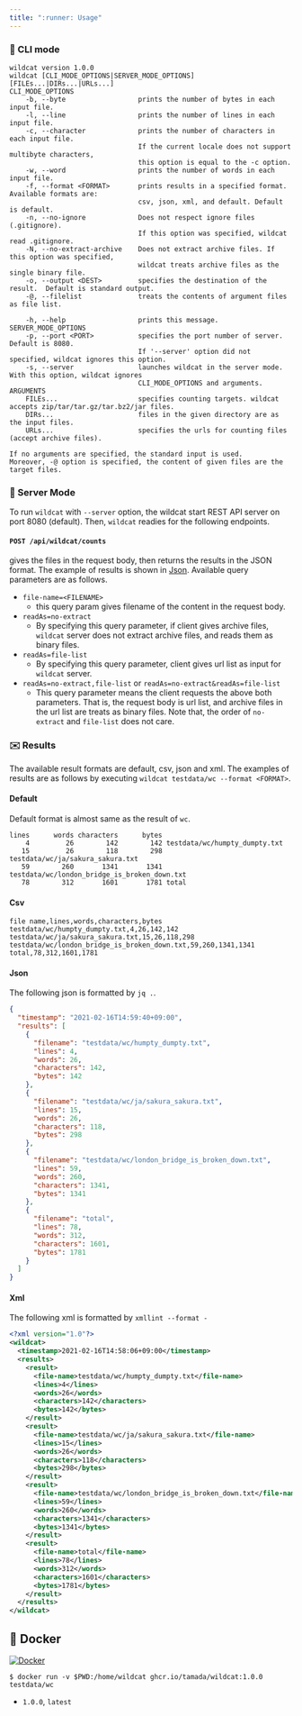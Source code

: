 ```yaml
---
title: ":runner: Usage"
---
```


### :shoe: CLI mode

```shell
wildcat version 1.0.0
wildcat [CLI_MODE_OPTIONS|SERVER_MODE_OPTIONS] [FILEs...|DIRs...|URLs...]
CLI_MODE_OPTIONS
    -b, --byte                  prints the number of bytes in each input file.
    -l, --line                  prints the number of lines in each input file.
    -c, --character             prints the number of characters in each input file.
                                If the current locale does not support multibyte characters,
                                this option is equal to the -c option.
    -w, --word                  prints the number of words in each input file.
    -f, --format <FORMAT>       prints results in a specified format.  Available formats are:
                                csv, json, xml, and default. Default is default.
    -n, --no-ignore             Does not respect ignore files (.gitignore).
                                If this option was specified, wildcat read .gitignore.
    -N, --no-extract-archive    Does not extract archive files. If this option was specified,
                                wildcat treats archive files as the single binary file.
    -o, --output <DEST>         specifies the destination of the result.  Default is standard output.
    -@, --filelist              treats the contents of argument files as file list.

    -h, --help                  prints this message.
SERVER_MODE_OPTIONS
    -p, --port <PORT>           specifies the port number of server.  Default is 8080.
                                If '--server' option did not specified, wildcat ignores this option.
    -s, --server                launches wildcat in the server mode. With this option, wildcat ignores
                                CLI_MODE_OPTIONS and arguments.
ARGUMENTS
    FILEs...                    specifies counting targets. wildcat accepts zip/tar/tar.gz/tar.bz2/jar files.
    DIRs...                     files in the given directory are as the input files.
    URLs...                     specifies the urls for counting files (accept archive files).

If no arguments are specified, the standard input is used.
Moreover, -@ option is specified, the content of given files are the target files.
```

### :high_heel: Server Mode

To run `wildcat` with `--server` option, the wildcat start REST API server on port 8080 (default).
Then, `wildcat` readies for the following endpoints.

#### `POST /api/wildcat/counts`

gives the files in the request body, then returns the results in the JSON format.
The example of results is shown in [Json](#json).
Available query parameters are as follows.

* `file-name=<FILENAME>`
    * this query param gives filename of the content in the request body.
* `readAs=no-extract`
    * By specifying this query parameter, if client gives archive files, `wildcat` server does not extract archive files, and reads them as binary files.
* `readAs=file-list`
    * By specifying this query parameter, client gives url list as input for `wildcat` server.
* `readAs=no-extract,file-list` or `readAs=no-extract&readAs=file-list`
    * This query parameter means the client requests the above both parameters.
      That is, the request body is url list, and archive files in the url list are treats as binary files.
      Note that, the order of `no-extract` and `file-list` does not care.

### :envelope: Results

The available result formats are default, csv, json and xml.
The examples of results are as follows by executing `wildcat testdata/wc --format <FORMAT>`.

#### Default

Default format is almost same as the result of `wc`.

```shell
lines      words characters      bytes
    4         26        142        142 testdata/wc/humpty_dumpty.txt
   15         26        118        298 testdata/wc/ja/sakura_sakura.txt
   59        260       1341       1341 testdata/wc/london_bridge_is_broken_down.txt
   78        312       1601       1781 total
```

#### Csv

```csv
file name,lines,words,characters,bytes
testdata/wc/humpty_dumpty.txt,4,26,142,142
testdata/wc/ja/sakura_sakura.txt,15,26,118,298
testdata/wc/london_bridge_is_broken_down.txt,59,260,1341,1341
total,78,312,1601,1781
```

#### Json

The following json is formatted by `jq .`.

```JSON
{
  "timestamp": "2021-02-16T14:59:40+09:00",
  "results": [
    {
      "filename": "testdata/wc/humpty_dumpty.txt",
      "lines": 4,
      "words": 26,
      "characters": 142,
      "bytes": 142
    },
    {
      "filename": "testdata/wc/ja/sakura_sakura.txt",
      "lines": 15,
      "words": 26,
      "characters": 118,
      "bytes": 298
    },
    {
      "filename": "testdata/wc/london_bridge_is_broken_down.txt",
      "lines": 59,
      "words": 260,
      "characters": 1341,
      "bytes": 1341
    },
    {
      "filename": "total",
      "lines": 78,
      "words": 312,
      "characters": 1601,
      "bytes": 1781
    }
  ]
}
```

#### Xml

The following xml is formatted by `xmllint --format -`

```xml
<?xml version="1.0"?>
<wildcat>
  <timestamp>2021-02-16T14:58:06+09:00</timestamp>
  <results>
    <result>
      <file-name>testdata/wc/humpty_dumpty.txt</file-name>
      <lines>4</lines>
      <words>26</words>
      <characters>142</characters>
      <bytes>142</bytes>
    </result>
    <result>
      <file-name>testdata/wc/ja/sakura_sakura.txt</file-name>
      <lines>15</lines>
      <words>26</words>
      <characters>118</characters>
      <bytes>298</bytes>
    </result>
    <result>
      <file-name>testdata/wc/london_bridge_is_broken_down.txt</file-name>
      <lines>59</lines>
      <words>260</words>
      <characters>1341</characters>
      <bytes>1341</bytes>
    </result>
    <result>
      <file-name>total</file-name>
      <lines>78</lines>
      <words>312</words>
      <characters>1601</characters>
      <bytes>1781</bytes>
    </result>
  </results>
</wildcat>
```

## :whale: Docker

[![Docker](https://img.shields.io/badge/docker-ghcr.io%2Ftamada%2Fwildcat%3A1.0.0-green?logo=docker)](https://github.com/users/tamada/packages/container/package/wildcat)

```shell
$ docker run -v $PWD:/home/wildcat ghcr.io/tamada/wildcat:1.0.0 testdata/wc
```

* `1.0.0`, `latest`
